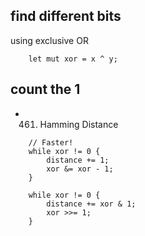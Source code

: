 ## find different bits
using exclusive OR
```
    let mut xor = x ^ y;
```

## count the 1 
- 461. Hamming Distance
```
    // Faster!
    while xor != 0 {
        distance += 1;
        xor &= xor - 1;
    }

    while xor != 0 {
        distance += xor & 1;
        xor >>= 1;
    }
```